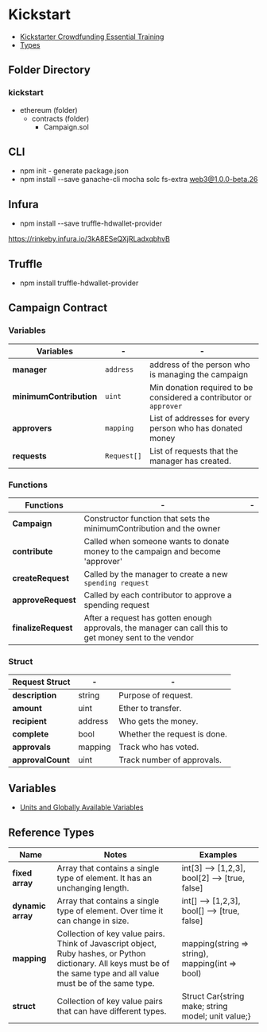 # Kickstart
* [Kickstarter Crowdfunding Essential Training](https://www.linkedin.com/learning/kickstarter-crowdfunding-essential-training)
* [Types](http://solidity.readthedocs.io/en/v0.4.24/types.html)

## Folder Directory
### kickstart
* ethereum (folder)
  * contracts (folder)
    * Campaign.sol

## CLI
* npm init - generate package.json
* npm install --save ganache-cli mocha solc fs-extra web3@1.0.0-beta.26 

## Infura
* npm install --save truffle-hdwallet-provider

https://rinkeby.infura.io/3kA8ESeQXjRLadxqbhvB

## Truffle
* npm install truffle-hdwallet-provider

## Campaign Contract
### Variables
**Variables** | - | - 
--- | --- | ---
**manager** | `address` | address of the person who is managing the campaign
**minimumContribution** | `uint` | Min donation required to be considered a contributor or `approver`
**approvers** | `mapping` | List of addresses for every person who has donated money
**requests** | `Request[]` | List of requests that the manager has created.

### Functions
Functions | - | -
--- | --- | ---
**Campaign** | Constructor function that sets the minimumContribution and the owner
**contribute** | Called when someone wants to donate money to the campaign and become 'approver'
**createRequest** | Called by the manager to create a new `spending request`
**approveRequest** | Called by each contributor to approve a spending request
**finalizeRequest** | After a request has gotten enough approvals, the manager can call this to get money sent to the vendor

### Struct
**Request Struct** | - | - 
--- | --- | ---
**description** | string | Purpose of request.
**amount** | uint | Ether to transfer.
**recipient** | address | Who gets the money.
**complete** | bool | Whether the request is done.
**approvals** | mapping | Track who has voted.
**approvalCount** | uint | Track number of approvals.


## Variables
* [Units and Globally Available Variables](http://solidity.readthedocs.io/en/v0.4.24/units-and-global-variables.html)

## Reference Types
**Name** | Notes | Examples 
--- | --- | ---
**fixed array** | Array that contains a single type of element.  It has an unchanging length. | int[3] --> [1,2,3], bool[2] --> [true, false]
**dynamic array** | Array that contains a single type of element.  Over time it can change in size. | int[] --> [1,2,3], bool[] --> [true, false]
**mapping** | Collection of key value pairs.  Think of Javascript object, Ruby hashes, or Python dictionary.  All keys must be of the same type and all value must be of the same type. | mapping(string => string), mapping(int => bool)
**struct** | Collection of key value pairs that can have different types. | Struct Car{string make; string model; unit value;}
